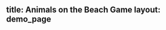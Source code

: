 title: Animals on the Beach Game
layout: demo_page
---

<!-- {% iframe /downloads/code/sandbox/Animals_on_the_Beach_Game.html 578 530 %} -->

<!-- {% include_code Konva Animals on the Beach Game Demo sandbox/Animals_on_the_Beach_Game.html %} -->
